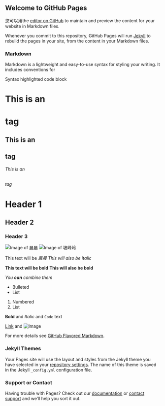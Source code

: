 ## Welcome to GitHub Pages

您可以用the [editor on GitHub](https://github.com/summersea999/summersea999.github.io/edit/main/index.md) to maintain and preview the content for your website in Markdown files.

Whenever you commit to this repository, GitHub Pages will run [Jekyll](https://jekyllrb.com/) to rebuild the pages in your site, from the content in your Markdown files.

### Markdown

Markdown is a lightweight and easy-to-use syntax for styling your writing. It includes conventions for


Syntax highlighted code block

# This is an <h1> tag
## This is an <h2> tag
###### This is an <h6> tag

# Header 1
## Header 2
### Header 3
  
![Image of 晨晨](https://octodex.github.com/images/yaktocat.png)
![Image of 坡峰岭](https://summersea999.github.io/blob/main/DJI_0322.JPG)
  
  
  This text will be *晨晨*
_This will also be italic_

**This text will be bold**
__This will also be bold__

_You **can** combine them_

- Bulleted
- List

1. Numbered
2. List

**Bold** and _Italic_ and `Code` text

[Link](url) and ![Image](src)


For more details see [GitHub Flavored Markdown](https://guides.github.com/features/mastering-markdown/).

### Jekyll Themes

Your Pages site will use the layout and styles from the Jekyll theme you have selected in your [repository settings](https://github.com/summersea999/summersea999.github.io/settings). The name of this theme is saved in the Jekyll `_config.yml` configuration file.

### Support or Contact

Having trouble with Pages? Check out our [documentation](https://docs.github.com/categories/github-pages-basics/) or [contact support](https://github.com/contact) and we’ll help you sort it out.
